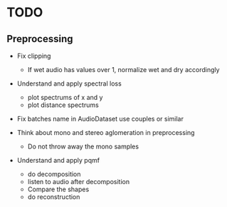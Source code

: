 # TODO

## Preprocessing

- Fix clipping
    - If wet audio has values over 1, normalize wet and dry accordingly

- Understand and apply spectral loss
    - plot spectrums of x and y
    - plot distance spectrums

- Fix batches name in AudioDataset use couples or similar
- Think about mono and stereo aglomeration in preprocessing
    - Do not throw away the mono samples

- Understand and apply pqmf
    - do decomposition
    - listen to audio after decomposition
    - Compare the shapes
    - do reconstruction
